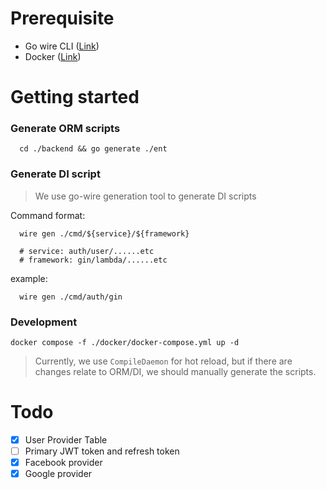 # Prerequisite
- Go wire CLI ([Link](https://github.com/google/wire?tab=readme-ov-file))
- Docker ([Link](https://docs.docker.com/desktop/install/mac-install/#system-requirements))
  

# Getting started
### Generate ORM scripts
```shell
  cd ./backend && go generate ./ent
``` 

### Generate DI script
>  We use go-wire generation tool to generate DI scripts

Command format:

```shell
  wire gen ./cmd/${service}/${framework}

  # service: auth/user/......etc
  # framework: gin/lambda/......etc
```

example:
```shell
  wire gen ./cmd/auth/gin
```

### Development
```shell
docker compose -f ./docker/docker-compose.yml up -d
```
> Currently, we use `CompileDaemon` for hot reload, but if there are changes relate to ORM/DI, we should manually generate the scripts.


# Todo
- [x] User Provider Table
- [ ] Primary JWT token and refresh token
- [x] Facebook provider
- [x] Google provider